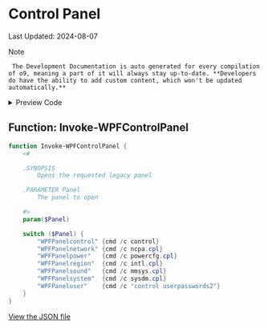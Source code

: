# Control Panel

Last Updated: 2024-08-07


> [!NOTE]
     The Development Documentation is auto generated for every compilation of o9, meaning a part of it will always stay up-to-date. **Developers do have the ability to add custom content, which won't be updated automatically.**


<!-- BEGIN CUSTOM CONTENT -->

<!-- END CUSTOM CONTENT -->

<details>
<summary>Preview Code</summary>

```json
{
  "Content": "Control Panel",
  "category": "Legacy Windows Panels",
  "panel": "2",
  "Type": "Button",
  "ButtonWidth": "300",
  "link": "https://o9-9.github.io/o9/dev/features/Legacy-Windows-Panels/control"
}
```

</details>

## Function: Invoke-WPFControlPanel

```powershell
function Invoke-WPFControlPanel {
    <#

    .SYNOPSIS
        Opens the requested legacy panel

    .PARAMETER Panel
        The panel to open

    #>
    param($Panel)

    switch ($Panel) {
        "WPFPanelcontrol" {cmd /c control}
        "WPFPanelnetwork" {cmd /c ncpa.cpl}
        "WPFPanelpower"   {cmd /c powercfg.cpl}
        "WPFPanelregion"  {cmd /c intl.cpl}
        "WPFPanelsound"   {cmd /c mmsys.cpl}
        "WPFPanelsystem"  {cmd /c sysdm.cpl}
        "WPFPaneluser"    {cmd /c "control userpasswords2"}
    }
}

```


<!-- BEGIN SECOND CUSTOM CONTENT -->

<!-- END SECOND CUSTOM CONTENT -->


[View the JSON file](https://github.com/o9-9/o9/tree/main/config/feature.json)

